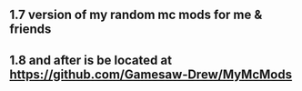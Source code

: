 ## 1.7 version of my random mc mods for me & friends
## 1.8 and after is be located at https://github.com/Gamesaw-Drew/MyMcMods

